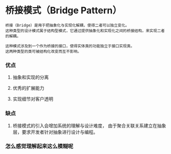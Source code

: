 # 桥接模式（Bridge Pattern）

    桥接（Bridge）是用于把抽象化与实现化解耦，使得二者可以独立变化。
    这种类型的设计模式属于结构型模式，它通过提供抽象化和实现化之间的桥接结构，来实现二者的解耦。
    
    这种模式涉及到一个作为桥接的接口，使得实体类的功能独立于接口实现类。
    这两种类型的类可被结构化改变而互不影响。
    
    

    
### 优点
    
1. 抽象和实现的分离

2. 优秀的扩展能力

3. 实现细节对客户透明

### 缺点

1. 桥接模式的引入会增加系统的理解与设计难度，
   由于聚合关联关系建立在抽象层，要求开发者针对抽象进行设计与编程。

### 怎么感觉理解起来这么模糊呢